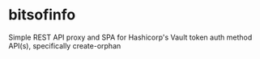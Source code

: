 # bitsofinfo
Simple REST API proxy and SPA for Hashicorp's Vault token auth method API(s), specifically create-orphan

